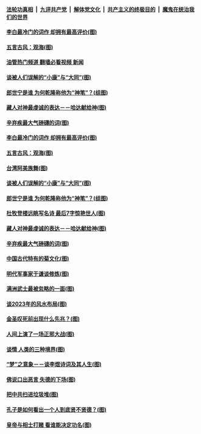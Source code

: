 ####  [法轮功真相](../../../../basic/blob/master/README.md?t=10021301) &nbsp;|&nbsp; [九评共产党](../../../../9ping.md/blob/master/README.md?t=10021301) &nbsp;|&nbsp; [解体党文化](../../../../jtdwh.md/blob/master/README.md?t=10021301)  &nbsp;|&nbsp; [共产主义的终极目的](../../../../gczydzjmd.md/blob/master/README.md?t=10021301) &nbsp;|&nbsp; [魔鬼在统治我们的世界](../../../../mgztzwmdsj.md/blob/master/README.md?t=10021301) 

#### [李白最冷门的词作 却拥有最高评价(图)](../pages/p7/1017867.md?t=10021301) 

#### [五言古风：观海(图)](../pages/p7/1017988.md?t=10021301) 

#### [油管热门频道 翻墙必看视频 新闻](http://209.250.226.216:81/youtube.html?10021301)

#### [谈被人们误解的“小康”与“大同”(图)](../pages/p7/1017782.md?t=10021301) 

#### [郎世宁是谁 为何乾隆称他为“神笔”？(组图)](../pages/p7/1017724.md?t=10021301) 

#### [藏人对神最虔诚的表达－－哈达献给神(图)](../pages/p7/1015672.md?t=10021301) 

#### [辛弃疾最大气磅礴的词(图)](../pages/p7/1017601.md?t=10021301) 

#### [李白最冷门的词作 却拥有最高评价(图)](../pages/p7/1017867.md?t=10021301) 

#### [五言古风：观海(图)](../pages/p7/1017988.md?t=10021301) 

#### [台湾阿美族舞(图)](../pages/p7/1015683.md?t=10021301) 

#### [谈被人们误解的“小康”与“大同”(图)](../pages/p7/1017782.md?t=10021301) 

#### [郎世宁是谁 为何乾隆称他为“神笔”？(组图)](../pages/p7/1017724.md?t=10021301) 

#### [杜牧登楼远眺写名诗 最后7字惊艳世人(图)](../pages/p7/1017888.md?t=10021301) 

#### [藏人对神最虔诚的表达－－哈达献给神(图)](../pages/p7/1015672.md?t=10021301) 

#### [辛弃疾最大气磅礴的词(图)](../pages/p7/1017601.md?t=10021301) 

#### [中国古代特有的菊文化(图)](../pages/p7/1017073.md?t=10021301) 

#### [明代军事家于谦谈修炼(图)](../pages/p7/1017763.md?t=10021301) 

#### [满洲武士最被忽略的一面(图)](../pages/p7/1015671.md?t=10021301) 

#### [谈2023年的风水布局(图)](../pages/p7/1016648.md?t=10021301) 

#### [金圣叹死前出现什么先兆？(图)](../pages/p7/1017691.md?t=10021301) 

#### [人间上演了一场正邪大战(图)](../pages/p7/1015670.md?t=10021301) 

#### [谈情 人类的三种境界(图)](../pages/p7/1017536.md?t=10021301) 

#### [“梦”之意象－－谈李煜诗词及其人生(图)](../pages/p7/1016659.md?t=10021301) 

#### [佛说口出恶言 失德的下场(图)](../pages/p7/1017389.md?t=10021301) 

#### [把中共扫进垃圾堆(图)](../pages/p7/1017637.md?t=10021301) 

#### [孔子是如何看出一个人到底贤不贤德？(图)](../pages/p7/1017529.md?t=10021301) 

#### [皇帝与相士打赌 看谁能决定功名(图)](../pages/p7/1016886.md?t=10021301) 

<img src='http://gfw-breaker.win/goodnews/indexes/p7.md' width='0px' height='0px'/>
